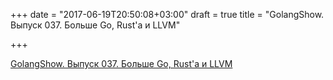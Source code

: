+++
date = "2017-06-19T20:50:08+03:00"
draft = true
title = "GolangShow. Выпуск 037. Больше Go, Rust'а и LLVM"

+++

<p><a href="http://golangshow.com/episode/2016/01-07-037/">GolangShow. Выпуск 037. Больше Go, Rust'а и LLVM</a></p>